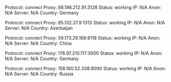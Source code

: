 Protocol: connect
Proxy: 88.198.212.91:3128
Status: working
IP: N/A
Anon: N/A
Server: N/A
Country: Germany

Protocol: connect
Proxy: 85.132.37.9:1313
Status: working
IP: N/A
Anon: N/A
Server: N/A
Country: Azerbaijan

Protocol: connect
Proxy: 59.173.29.168:8118
Status: working
IP: N/A
Anon: N/A
Server: N/A
Country: China

Protocol: connect
Proxy: 176.97.210.117:3000
Status: working
IP: N/A
Anon: N/A
Server: N/A
Country: Germany

Protocol: connect
Proxy: 158.160.52.208:8090
Status: working
IP: N/A
Anon: N/A
Server: N/A
Country: Russia

